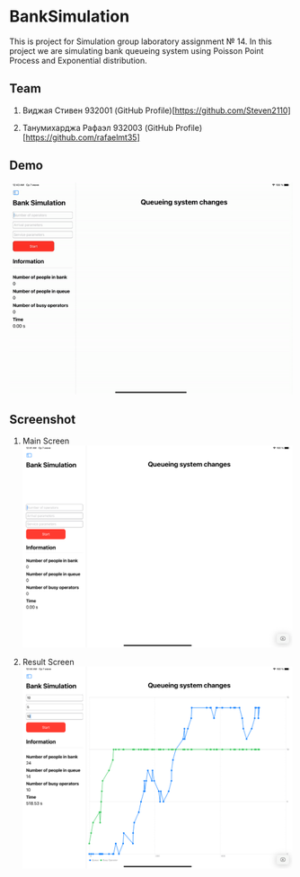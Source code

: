 # BankSimulation
This is project for Simulation group laboratory assignment № 14. In this project we are simulating bank queueing system using Poisson Point Process and Exponential distribution.

## Team

1. Виджая Стивен 932001 (GitHub Profile)[https://github.com/Steven2110]

2. Танумихарджа Рафаэл 932003 (GitHub Profile)[https://github.com/rafaelmt35]

## Demo
![Demo](https://github.com/Steven2110/BankSimulation/blob/main/Images/Demo.gif)

## Screenshot

1. Main Screen
![MainScreen](https://github.com/Steven2110/BankSimulation/blob/main/Images/MainScreen.png)

2. Result Screen
![ResultScreen](https://github.com/Steven2110/BankSimulation/blob/main/Images/ResultScreen.png)

